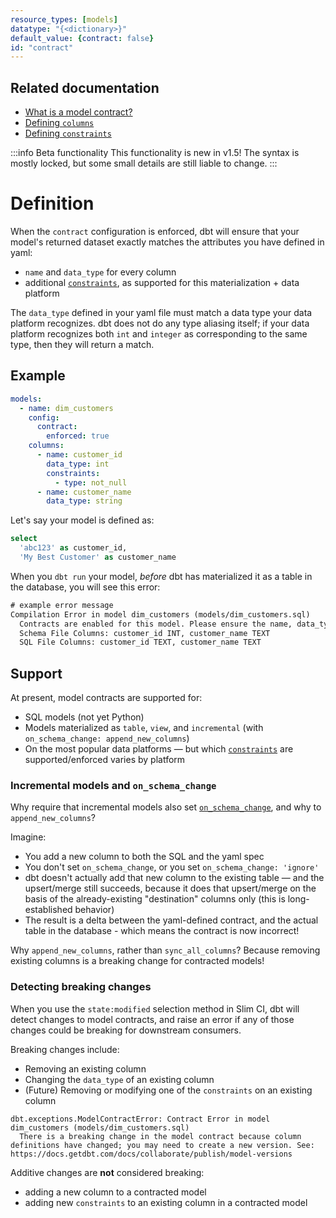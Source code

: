 ```yaml
---
resource_types: [models]
datatype: "{<dictionary>}"
default_value: {contract: false}
id: "contract"
---
```



## Related documentation
- [What is a model contract?](governance/model-contracts)
- [Defining `columns`](resource-properties/columns)
- [Defining `constraints`](resource-properties/constraints)

:::info Beta functionality
This functionality is new in v1.5! The syntax is mostly locked, but some small details are still liable to change.
:::

# Definition

When the `contract` configuration is enforced, dbt will ensure that your model's returned dataset exactly matches the attributes you have defined in yaml:
- `name` and `data_type` for every column
- additional [`constraints`](resource-properties/constraints), as supported for this materialization + data platform

The `data_type` defined in your yaml file must match a data type your data platform recognizes. dbt does not do any type aliasing itself; if your data platform recognizes both `int` and `integer` as corresponding to the same type, then they will return a match.

## Example

<File name='models/dim_customers.yml'>

```yml
models:
  - name: dim_customers
    config:
      contract:
        enforced: true
    columns:
      - name: customer_id
        data_type: int
        constraints:
          - type: not_null
      - name: customer_name
        data_type: string
```

</File>

<File name='models/dim_customers.yml'>

Let's say your model is defined as:
```sql
select
  'abc123' as customer_id,
  'My Best Customer' as customer_name
```

</File>

When you `dbt run` your model, _before_ dbt has materialized it as a table in the database, you will see this error:
```txt
# example error message
Compilation Error in model dim_customers (models/dim_customers.sql)
  Contracts are enabled for this model. Please ensure the name, data_type, and number of columns in your `yml` file match the columns in your SQL file.
  Schema File Columns: customer_id INT, customer_name TEXT
  SQL File Columns: customer_id TEXT, customer_name TEXT
```

## Support

At present, model contracts are supported for:
- SQL models (not yet Python)
- Models materialized as `table`, `view`, and `incremental` (with `on_schema_change: append_new_columns`)
- On the most popular data platforms — but which [`constraints`](resource-properties/constraints) are supported/enforced varies by platform

### Incremental models and `on_schema_change`

Why require that incremental models also set [`on_schema_change`](incremental-models#what-if-the-columns-of-my-incremental-model-change), and why to `append_new_columns`?

Imagine:
- You add a new column to both the SQL and the yaml spec
- You don't set `on_schema_change`, or you set `on_schema_change: 'ignore'`
- dbt doesn't actually add that new column to the existing table — and the upsert/merge still succeeds, because it does that upsert/merge on the basis of the already-existing "destination" columns only (this is long-established behavior)
- The result is a delta between the yaml-defined contract, and the actual table in the database - which means the contract is now incorrect!

Why `append_new_columns`, rather than `sync_all_columns`? Because removing existing columns is a breaking change for contracted models!

### Detecting breaking changes

When you use the `state:modified` selection method in Slim CI, dbt will detect changes to model contracts, and raise an error if any of those changes could be breaking for downstream consumers.

Breaking changes include:
- Removing an existing column
- Changing the `data_type` of an existing column
- (Future) Removing or modifying one of the `constraints` on an existing column

```
dbt.exceptions.ModelContractError: Contract Error in model dim_customers (models/dim_customers.sql)
  There is a breaking change in the model contract because column definitions have changed; you may need to create a new version. See: https://docs.getdbt.com/docs/collaborate/publish/model-versions
```

Additive changes are **not** considered breaking:
- adding a new column to a contracted model
- adding new `constraints` to an existing column in a contracted model
